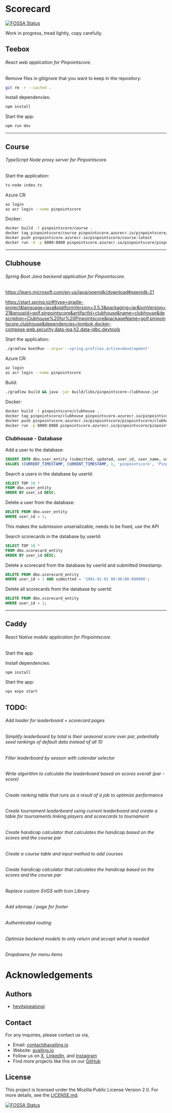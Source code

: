 # Scorecard
[![FOSSA Status](https://app.fossa.com/api/projects/git%2Bgithub.com%2Favailinginc%2Fscorecard.svg?type=shield)](https://app.fossa.com/projects/git%2Bgithub.com%2Favailinginc%2Fscorecard?ref=badge_shield)


Work in progress, tread lightly, copy carefully.

## Teebox
###### React web application for Pinpointscore.

Remove files in gitignore that you want to keep in the repository:
```bash
git rm -r --cached .
```

Install dependencies:
```bash
npm install
```

Start the app:
```bash
npm run dev
```

---

## Course
###### TypeScript Node proxy server for Pinpointscore.

Start the application:
```bash
ts-node index.ts
```

Azure CR:
```bash
az login
az acr login --name pinpointscore
```

Docker:
```bash
docker build -t pinpointscore/course .
docker tag pinpointscore/course pinpointscore.azurecr.io/pinpointscore/pinpointscore/course:latest
docker push pinpointscore.azurecr.io/pinpointscore/course:latest
docker run -d -p 8080:8080 pinpointscore.azurecr.io/pinpointscore/pinpointscore/course
```

---

## Clubhouse
###### Spring Boot Java backend application for Pinpointscore.

https://learn.microsoft.com/en-us/java/openjdk/download#openjdk-21

https://start.spring.io/#!type=gradle-project&language=java&platformVersion=3.5.3&packaging=jar&jvmVersion=21&groupId=golf.pinpointscore&artifactId=clubhouse&name=clubhouse&description=Clubhouse%20for%20Pinpointscore&packageName=golf.pinpointscore.clubhouse&dependencies=lombok,docker-compose,web,security,data-jpa,h2,data-jdbc,devtools

Start the application:
```bash
./gradlew bootRun --args='--spring.profiles.active=development'
```

Azure CR:
```bash
az login
az acr login --name pinpointscore
```

Build:
```bash
./gradlew build && java -jar build/libs/pinpointscore-clubhouse.jar
```

Docker:
```bash
docker build -t pinpointscore/clubhouse .
docker tag pinpointscore/clubhouse pinpointscore.azurecr.io/pinpointscore/pinpointscore/clubhouse:latest
docker push pinpointscore.azurecr.io/pinpointscore/pinpointscore/clubhouse:latest
docker run -p 8080:8080 pinpointscore.azurecr.io/pinpointscore/pinpointscore/clubhouse:latest
```

### Clubhouse - Database

Add a user to the database:
```sql
INSERT INTO dbo.user_entity (submitted, updated, user_id, user_name, user_first_name, user_last_name, user_email, user_country, user_city, user_course_id, user_course_name, user_handicap, user_rank) 
VALUES (CURRENT_TIMESTAMP, CURRENT_TIMESTAMP, 1, 'pinpointscore', 'Pinpoint', 'Score', 'pinpointscore@example.com', 'USA', 'Buffalo', 1, 'Country Club of Internet', 0, 1);
```

Search a users in the database by userId:
```sql
SELECT TOP 10 * 
FROM dbo.user_entity
ORDER BY user_id DESC;
```

Delete a user from the database:
```sql
DELETE FROM dbo.user_entity
WHERE user_id = 1;
```
This makes the submission unserializable, needs to be fixed, use the API
<!-- Add a scorecard to the database:
```sql
INSERT INTO dbo.scorecard_entity (submitted, updated, user_id, user_scores, golf_course, golf_course_pars) 
VALUES (CURRENT_TIMESTAMP, CURRENT_TIMESTAMP, 1, CONVERT(VARBINARY(MAX), '["4","4","4","4","4","4","4","4","4","4","4","4","4","4","4","4","4","4"]'), 'Country Club of Internet', CONVERT(VARBINARY(MAX), '["4","4","4","4","4","4","4","4","4","4","4","4","4","4","4","4","4","4"]'));
``` -->

Search scorecards in the database by userId:
```sql
SELECT TOP 10 * 
FROM dbo.scorecard_entity
ORDER BY user_id DESC;
```

Delete a scorecard from the database by userId and submitted timestamp:
```sql
DELETE FROM dbo.scorecard_entity
WHERE user_id = 1 AND submitted = '1901-01-01 00:00:00.000000';
```

Delete all scorecards from the database by userId:
```sql
DELETE FROM dbo.scorecard_entity
WHERE user_id = 1;
```

---

## Caddy
###### React Native mobile application for Pinpointscore.

Start the app

Install dependencies:
```bash
npm install
```

Start the app:
```bash
npx expo start
```

## TODO:

###### Add loader for leaderboard + scorecard pages
###### Simplify leaderboard by total is their seasonal score over par, potentially seed rankings of default data instead of all 10
###### Filter leaderboard by season with calendar selector
###### Write algorithm to calculate the leaderboard based on scores overall (par - score)
###### Create ranking table that runs as a result of a job to optimize performance
###### Create tournament leaderboard using current leaderboard and create a table for tournaments linking players and scorecards to tournament
###### Create handicap calculator that calculates the handicap based on the scores and the course par
###### Create a course table and input method to add courses
###### Create handicap calculator that calculates the handicap based on the scores and the course par
###### Replace custom SVGS with Icon Library
###### Add sitemap / page for footer
###### Authenticated routing
###### Optimize backend models to only return and accept what is needed

###### Dropdowns for menu items

# Acknowledgements

## Authors
- [heyitsjoealongi](https://github.com/heyitsjoealongi)

## Contact
For any inquiries, please contact us via,
- Email: [contact@availing.io](mailto:contact@availing.io)
- Website: [availing.io](https://availing.io)
- Follow us on [X](https://x.com/availinginc/), [LinkedIn](https://www.linkedin.com/company/availinginc/), and [Instagram](https://www.instagram.com/availinginc/)
- Find more projects like this on our [GitHub](https://github.com/availinginc)

## License
This project is licensed under the Mozilla Public License Version 2.0. For more details, see the [LICENSE.md](LICENSE).

[![FOSSA Status](https://app.fossa.com/api/projects/git%2Bgithub.com%2Favailinginc%2Fscorecard.svg?type=large)](https://app.fossa.com/projects/git%2Bgithub.com%2Favailinginc%2Fscorecard?ref=badge_large)